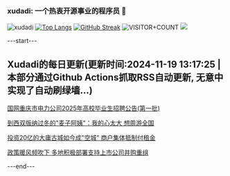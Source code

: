 ### xudadi: 一个热衷开源事业的程序员 👋

![xudadi](https://github-readme-stats-git-masterorgs-github-readme-stats-team.vercel.app/api?username=xudadi)
[![Top Langs](https://github-readme-stats.vercel.app/api/top-langs/?username=xudadi)](https://github.com/anuraghazra/github-readme-stats)
[![GitHub Streak](https://streak-stats.demolab.com?user=xudadi&locale=zh_Hans)](https://git.io/streak-stats)
![VISITOR+COUNT](https://komarev.com/ghpvc/?username=xudadi&label=VISITOR+COUNT)
![](https://raw.githubusercontent.com/xudadi/xudadi/main/assets/github-contribution-grid-snake.svg)


---start---

## Xudadi的每日更新(更新时间:2024-11-19 13:17:25 | 本部分通过Github Actions抓取RSS自动更新, 无意中实现了自动刷绿墙...)

[国网重庆市电力公司2025年高校毕业生招聘公告(第一批)](https://www.gongkaoleida.com/article/2198691)

[到西双版纳过冬的"麦子阿姨"：我的心太大 想周游全国](https://m.163.com/news/article/JHBHJPIQ0514D3UH.html)

[投资20亿的大庸古城如今成"空城" 商户集体抵制付租金](https://m.163.com/news/article/JHBH5HML0514R9P4.html)

[政策暖风频吹下 多地积极部署支持上市公司并购重组](https://m.163.com/news/article/JHBBP38C05198CJN.html)

---end---

